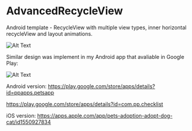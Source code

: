 # AdvancedRecycleView
Android template - RecycleView with multiple view types, inner horizontal recycleView and layout animations.

![Alt Text](https://github.com/pavelpoley/AdvancedRecycleView/blob/master/advanced_recycleview3.gif)

Similar design was implement in my Android app that avaliable in Google Play:

![Alt Text](https://github.com/pavelpoley/AdvancedRecycleView/blob/master/pets_adoption.png)

Android version:
https://play.google.com/store/apps/details?id=ppapps.petsapp

https://play.google.com/store/apps/details?id=com.pp.checklist

iOS version:
https://apps.apple.com/app/pets-adoption-adopt-dog-cat/id1550927834


